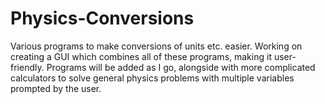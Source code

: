 # Physics-Conversions

Various programs to make conversions of units etc. easier. Working on creating a GUI which combines all of these programs, making it user-friendly. Programs will be added as I go, alongside with more complicated calculators to solve general physics problems with multiple variables prompted by the user. 
